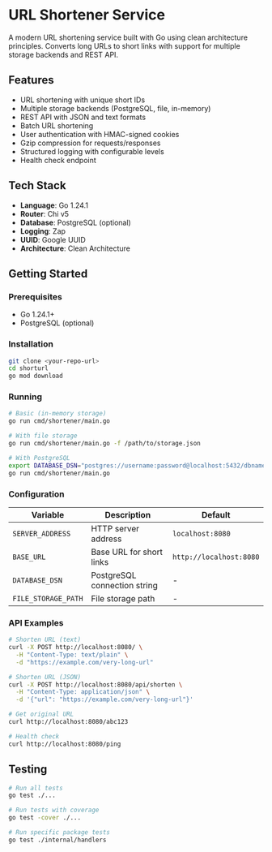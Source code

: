 # URL Shortener Service

A modern URL shortening service built with Go using clean architecture principles. Converts long URLs to short links with support for multiple storage backends and REST API.

## Features

- URL shortening with unique short IDs
- Multiple storage backends (PostgreSQL, file, in-memory)
- REST API with JSON and text formats
- Batch URL shortening
- User authentication with HMAC-signed cookies
- Gzip compression for requests/responses
- Structured logging with configurable levels
- Health check endpoint

## Tech Stack

- **Language**: Go 1.24.1
- **Router**: Chi v5
- **Database**: PostgreSQL (optional)
- **Logging**: Zap
- **UUID**: Google UUID
- **Architecture**: Clean Architecture

## Getting Started

### Prerequisites
- Go 1.24.1+
- PostgreSQL (optional)

### Installation

```bash
git clone <your-repo-url>
cd shorturl
go mod download
```

### Running

```bash
# Basic (in-memory storage)
go run cmd/shortener/main.go

# With file storage
go run cmd/shortener/main.go -f /path/to/storage.json

# With PostgreSQL
export DATABASE_DSN="postgres://username:password@localhost:5432/dbname?sslmode=disable"
go run cmd/shortener/main.go
```

### Configuration

| Variable | Description | Default |
|----------|-------------|---------|
| `SERVER_ADDRESS` | HTTP server address | `localhost:8080` |
| `BASE_URL` | Base URL for short links | `http://localhost:8080` |
| `DATABASE_DSN` | PostgreSQL connection string | - |
| `FILE_STORAGE_PATH` | File storage path | - |

### API Examples

```bash
# Shorten URL (text)
curl -X POST http://localhost:8080/ \
  -H "Content-Type: text/plain" \
  -d "https://example.com/very-long-url"

# Shorten URL (JSON)
curl -X POST http://localhost:8080/api/shorten \
  -H "Content-Type: application/json" \
  -d '{"url": "https://example.com/very-long-url"}'

# Get original URL
curl http://localhost:8080/abc123

# Health check
curl http://localhost:8080/ping
```

## Testing

```bash
# Run all tests
go test ./...

# Run tests with coverage
go test -cover ./...

# Run specific package tests
go test ./internal/handlers
```
